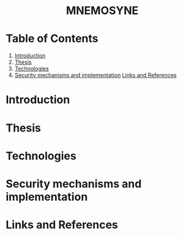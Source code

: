 <h1 align="center">
    MNEMOSYNE
</h1>

# Table of Contents
1. [Introduction](#introduction)
2. [Thesis](#thesis)
3. [Technologies](#technologies)
4. [Security mechanisms and implementation](#security-mechanisms-and-implementation)
[Links and References](#links-and-references)

# Introduction

# Thesis

# Technologies

# Security mechanisms and implementation

# Links and References
